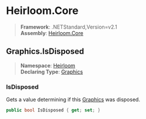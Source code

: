 # Heirloom.Core

> **Framework**: .NETStandard,Version=v2.1  
> **Assembly**: [Heirloom.Core][0]  

## Graphics.IsDisposed

> **Namespace**: [Heirloom][0]  
> **Declaring Type**: [Graphics][1]  

### IsDisposed

Gets a value determining if this [Graphics][1] was disposed.

```cs
public bool IsDisposed { get; set; }
```

[0]: ../../../Heirloom.Core.md
[1]: ../Graphics.md
